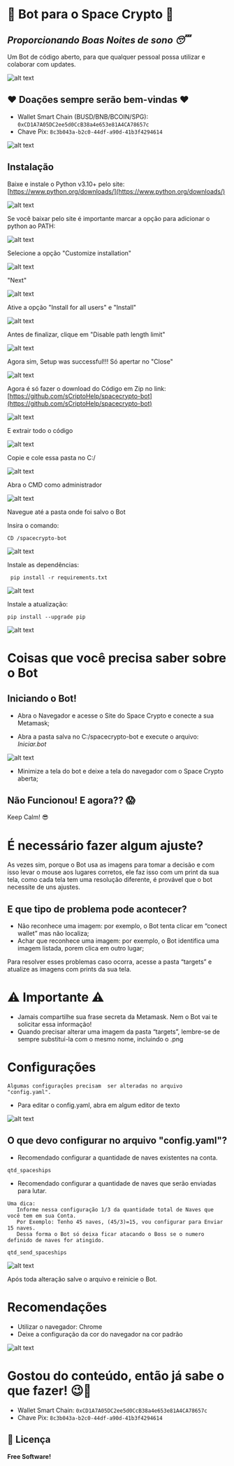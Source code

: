# 🚀 Bot para o Space Crypto 🚀
## _Proporcionando Boas Noites de sono 😴_

Um Bot de código aberto, para que qualquer pessoal possa utilizar e colaborar com updates.

![alt text](https://github.com/sCryptoHelp/spacecrypto-bot/blob/main/readme-doc/Banner.PNG?raw=true)

## ♥ Doações sempre serão bem-vindas ♥

- Wallet Smart Chain (BUSD/BNB/BCOIN/SPG): `0xCD1A7A05DC2ee5d0CcB38a4e653e81A4CA78657c`
- Chave Pix: `8c3b043a-b2c0-44df-a90d-41b3f4294614`

![alt text](https://github.com/sCriptoHelp/spacecrypto-bot/blob/main/readme-doc/Pix.png?raw=true)

## Instalação

Baixe e instale o Python v3.10+ pelo site: [https://www.python.org/downloads/](https://www.python.org/downloads/)

![alt text](https://github.com/sCriptoHelp/spacecrypto-bot/blob/main/readme-doc/python.png?raw=true)

Se você baixar pelo site é importante marcar a opção para adicionar o python ao PATH:

![alt text](https://github.com/sCryptoHelp/spacecrypto-bot/blob/main/readme-doc/01.png?raw=true)

Selecione a opção "Customize installation"

![alt text](https://github.com/sCriptoHelp/spacecrypto-bot/blob/main/readme-doc/02.png?raw=true)

"Next"

![alt text](https://github.com/sCriptoHelp/spacecrypto-bot/blob/main/readme-doc/03.png?raw=true)

Ative a opção "Install for all users" e "Install"

![alt text](https://github.com/sCriptoHelp/spacecrypto-bot/blob/main/readme-doc/04.png?raw=true)

Antes de finalizar, clique em "Disable path length limit"

![alt text](https://github.com/sCriptoHelp/spacecrypto-bot/blob/main/readme-doc/05.png?raw=true)

Agora sim, Setup was successful!!! Só apertar no "Close"

![alt text](https://github.com/sCriptoHelp/spacecrypto-bot/blob/main/readme-doc/06.png?raw=true)

Agora é só fazer o download do Código em Zip no link: [https://github.com/sCriptoHelp/spacecrypto-bot](https://github.com/sCriptoHelp/spacecrypto-bot)

![alt text](https://github.com/sCriptoHelp/spacecrypto-bot/blob/main/readme-doc/07.png?raw=true)

E extrair todo o código

![alt text](https://github.com/sCriptoHelp/spacecrypto-bot/blob/main/readme-doc/08.png?raw=true)

Copie e cole essa pasta no C:/ 

![alt text](https://github.com/sCriptoHelp/spacecrypto-bot/blob/main/readme-doc/09.png?raw=true)

Abra o CMD como administrador 

![alt text](https://github.com/sCriptoHelp/spacecrypto-bot/blob/main/readme-doc/10.png?raw=true)

Navegue até a pasta onde foi salvo o Bot

Insira o comando: 

```
CD /spacecrypto-bot 
```
![alt text](https://github.com/sCriptoHelp/spacecrypto-bot/blob/main/readme-doc/11.png?raw=true)

Instale as dependências:

```
 pip install -r requirements.txt
```

![alt text](https://github.com/sCriptoHelp/spacecrypto-bot/blob/main/readme-doc/12.png?raw=true)

Instale a atualização: 

```
pip install --upgrade pip
```

![alt text](https://github.com/sCriptoHelp/spacecrypto-bot/blob/main/readme-doc/13.png?raw=true)


# Coisas que você precisa saber sobre o Bot

## Iniciando o Bot!

- Abra o Navegador e acesse o Site do Space Crypto e conecte a sua Metamask;

- Abra a pasta salva no C:/spacecrypto-bot e execute o arquivo:  _Iniciar.bot_ 

![alt text](https://github.com/sCryptoHelp/spacecrypto-bot/blob/main/readme-doc/IniciarBat.PNG?raw=true)

- Minimize a tela do bot e deixe a tela do navegador com o Space Crypto aberta;


## Não Funcionou! E agora?? 😱

Keep Calm! 😎

# É necessário fazer algum ajuste?

As vezes sim, porque o Bot usa as imagens para tomar a decisão e com isso levar o mouse aos lugares corretos, ele faz isso com um print da sua tela, como cada tela tem uma resolução diferente, é provável que o bot necessite de uns ajustes. 

## E que tipo de problema pode acontecer?

- Não reconhece uma imagem:  por exemplo, o Bot tenta clicar em “conect wallet” mas não localiza; 
- Achar que reconhece uma imagem: por exemplo, o Bot identifica uma imagem listada, porem clica em outro lugar; 

Para resolver esses problemas caso ocorra, acesse a pasta “targets” e atualize as imagens com prints da sua tela.

# ⚠️ Importante ⚠️

- Jamais compartilhe sua frase secreta da Metamask. Nem o Bot vai te solicitar essa informação! 
- Quando precisar alterar uma imagem da pasta “targets”, lembre-se de sempre substitui-la com o mesmo nome, incluindo o .png 
 

# Configurações 

``
Algumas configurações precisam  ser alteradas no arquivo "config.yaml".
``

- Para editar o config.yaml, abra em algum editor de texto

![alt text](https://github.com/sCryptoHelp/spacecrypto-bot/blob/main/readme-doc/open-edit-config.PNG?raw=true)


## O que devo configurar no arquivo "config.yaml"?

- Recomendado configurar a quantidade de naves existentes na conta. 
```
qtd_spaceships
```
- Recomendado configurar a quantidade de naves que serão enviadas para lutar.

```
Uma dica:
   Informe nessa configuração 1/3 da quantidade total de Naves que você tem em sua Conta.
   Por Exemplo: Tenho 45 naves, (45/3)=15, vou configurar para Enviar 15 naves.
   Dessa forma o Bot só deixa ficar atacando o Boss se o numero definido de naves for atingido.
```

 ```
qtd_send_spaceships
```

![alt text](https://github.com/sCryptoHelp/spacecrypto-bot/blob/main/readme-doc/configYaml.png?raw=true)


Após toda alteração salve o arquivo e reinicie o Bot. 


# Recomendações

- Utilizar o navegador: Chrome
- Deixe a configuração da cor do navegador na cor padrão

![alt text](https://github.com/sCryptoHelp/spacecrypto-bot/blob/main/readme-doc/navegador.png?raw=true)


# Gostou do conteúdo, então já sabe o que fazer! 😉🤩

- Wallet Smart Chain: `0xCD1A7A05DC2ee5d0CcB38a4e653e81A4CA78657c`
- Chave Pix: `8c3b043a-b2c0-44df-a90d-41b3f4294614`

## 📄 Licença
**Free Software!**
